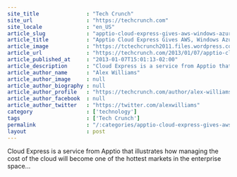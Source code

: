 ```yaml
---
site_title               : "Tech Crunch"
site_url                 : "https://techcrunch.com"
site_locale              : "en_US"
article_slug             : "apptio-cloud-express-gives-aws-windows-azure-rackspace-users-a-view-of-cloud-costs"
article_title            : "Apptio Cloud Express Gives AWS, Windows Azure, Rackspace Users A View Of Cloud Costs"
article_image            : "https://tctechcrunch2011.files.wordpress.com/2013/01/apptio.gif?w=189&h=46&crop=1"
article_url              : "https://techcrunch.com/2013/01/07/apptio-cloud-express-gives-aws-windows-azure-rackspace-users-a-view-of-cloud-costs/"
article_published_at     : "2013-01-07T15:01:13-02:00"
article_description      : "Cloud Express is a service from Apptio that illustrates how managing the cost of the cloud will become one of the hottest markets in the enterprise space..."
article_author_name      : "Alex Williams"
article_author_image     : null
article_author_biography : null
article_author_profile   : "https://techcrunch.com/author/alex-williams/"
article_author_facebook  : null
article_author_twitter   : "https://twitter.com/alexwilliams"
category                 : ['technology']
tags                     : ['Tech Crunch']
permalink                : "/:categories/apptio-cloud-express-gives-aws-windows-azure-rackspace-users-a-view-of-cloud-costs/"
layout                   : post
---
```


Cloud Express is a service from Apptio that illustrates how managing the cost of the cloud will become one of the hottest markets in the enterprise space...

